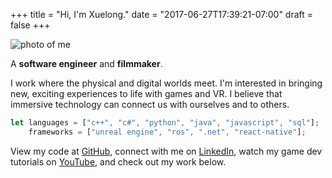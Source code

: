 +++
title = "Hi, I'm Xuelong." 
date = "2017-06-27T17:39:21-07:00"
draft = false
+++

![photo of me](images/headshot_thumbnail.jpg)

A **software engineer** and **filmmaker**.

I work where the physical and digital worlds meet. I'm interested in bringing new, exciting experiences to life with games and VR. I believe that immersive technology can connect us with ourselves and to others.

<!-- prettier-ignore -->
```js
let languages = ["c++", "c#", "python", "java", "javascript", "sql"];
    frameworks = ["unreal engine", "ros", ".net", "react-native"];
```

View my code at [GitHub](https://github.com/xuelongmu), connect with me on [LinkedIn](https://www.linkedin.com/in/xuelongmu/), watch my game dev tutorials on [YouTube](https://www.youtube.com/channel/UCa-FWkvOAnSLdxaA6f5BtMg), and check out my work below.
